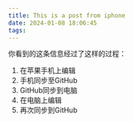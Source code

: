 ```yaml
---
title: This is a post from iphone
date: 2024-01-08 18:06:45
tags:
---
```

你看到的这条信息经过了这样的过程：
1. 在苹果手机上编辑
2. 手机同步至GitHub
3. GitHub同步到电脑
4. 在电脑上编辑
5. 再次同步到GitHub



